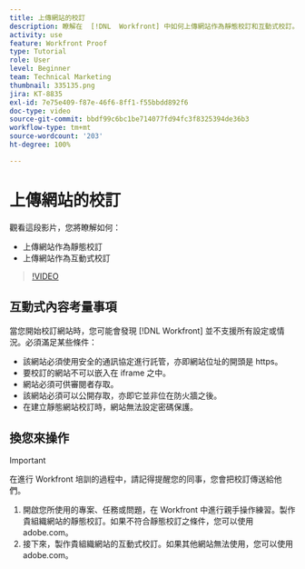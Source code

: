 ```yaml
---
title: 上傳網站的校訂
description: 瞭解在  [!DNL  Workfront] 中如何上傳網站作為靜態校訂和互動式校訂。
activity: use
feature: Workfront Proof
type: Tutorial
role: User
level: Beginner
team: Technical Marketing
thumbnail: 335135.png
jira: KT-8835
exl-id: 7e75e409-f87e-46f6-8ff1-f55bbdd892f6
doc-type: video
source-git-commit: bbdf99c6bc1be714077fd94fc3f8325394de36b3
workflow-type: tm+mt
source-wordcount: '203'
ht-degree: 100%

---
```


# 上傳網站的校訂

觀看這段影片，您將瞭解如何：

* 上傳網站作為靜態校訂
* 上傳網站作為互動式校訂

>[!VIDEO](https://video.tv.adobe.com/v/335135/?quality=12&learn=on&enablevpops=1)


## 互動式內容考量事項

當您開始校訂網站時，您可能會發現 [!DNL Workfront] 並不支援所有設定或情況。必須滿足某些條件：

* 該網站必須使用安全的通訊協定進行託管，亦即網站位址的開頭是 https。
* 要校訂的網站不可以嵌入在 iframe 之中。
* 網站必須可供審閱者存取。
* 該網站必須可以公開存取，亦即它並非位在防火牆之後。
* 在建立靜態網站校訂時，網站無法設定密碼保護。

## 換您來操作

>[!IMPORTANT]
>
>在進行 Workfront 培訓的過程中，請記得提醒您的同事，您會把校訂傳送給他們。

1. 開啟您所使用的專案、任務或問題，在 Workfront 中進行親手操作練習。製作貴組織網站的靜態校訂。如果不符合靜態校訂之條件，您可以使用 adobe.com。
1. 接下來，製作貴組織網站的互動式校訂。如果其他網站無法使用，您可以使用 adobe.com。

<!-- 
Learn more about these considerations in the articles Generate a static proof for a website or other web content and Generate an interactive proof for a website or other web content. 
-->

<!--
### Learn more
[!DNL Workfront] also supports interactive proofing of files generated from a ZIP file. Learn how to prepare the ZIP file for uploading in the article Interactive content proofs.

* Generate a static proof for a website or other web content
* Generate an interactive proof for a website or other web content
* Generate a proof for interactive content in a ZIP file
* Understand the desktop proofing viewer
* Install the desktop proofing viewer
-->
